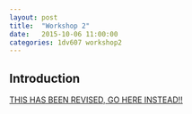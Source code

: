 ```yaml
---
layout: post
title:  "Workshop 2"
date:   2015-10-06 11:00:00
categories: 1dv607 workshop2
---
```


## Introduction

[THIS HAS BEEN REVISED, GO HERE INSTEAD!!](http://mw222rs.github.io/1DV607-WorkshopPortfolio/1dv607/workshop2/2015/10/13/revised-workshop-2.html)
